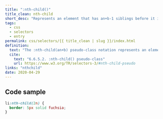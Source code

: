 ```yaml
---
title: ":nth-child()"
title_clean: nth-child
short_desc: "Represents an element that has an+b-1 siblings before it in the document tree."
tags:
  - css
  - selectors
  - entry
permalink: css/selectors/{{ title_clean | slug }}/index.html
definition:
  text: "The :nth-child(an+b) pseudo-class notation represents an element that has an+b-1 siblings before it in the document tree, for any positive integer or zero value of n."
  cite:
    text: "6.6.5.2. :nth-child() pseudo-class"
    url: https://www.w3.org/TR/selectors-3/#nth-child-pseudo
links: "nthchild"
date: 2020-04-29
---
```


<h2 class="h3"><span>Code sample</span></h2>

```css
li:nth-child(2n) {
  border: 5px solid fuchsia;
}
```
